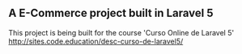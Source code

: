 ## A E-Commerce project built in Laravel 5 

This project is being built for the course 'Curso Online de Laravel 5'
http://sites.code.education/desc-curso-de-laravel5/ 
